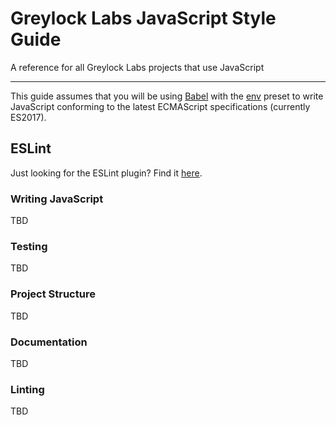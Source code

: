 # Greylock Labs JavaScript Style Guide

A reference for all Greylock Labs projects that use JavaScript

---

This guide assumes that you will be using [Babel][1] with the [env][2] preset to write JavaScript conforming to the
latest ECMAScript specifications (currently ES2017).

## ESLint

Just looking for the ESLint plugin? Find it [here][3].

### Writing JavaScript

TBD

### Testing

TBD

### Project Structure

TBD

### Documentation

TBD

### Linting

TBD

[1]: https://babeljs.io
[2]: https://github.com/babel/babel/tree/master/experimental/babel-preset-env
[3]: https://www.npmjs.com/package/@greylocklabs/eslint-config
